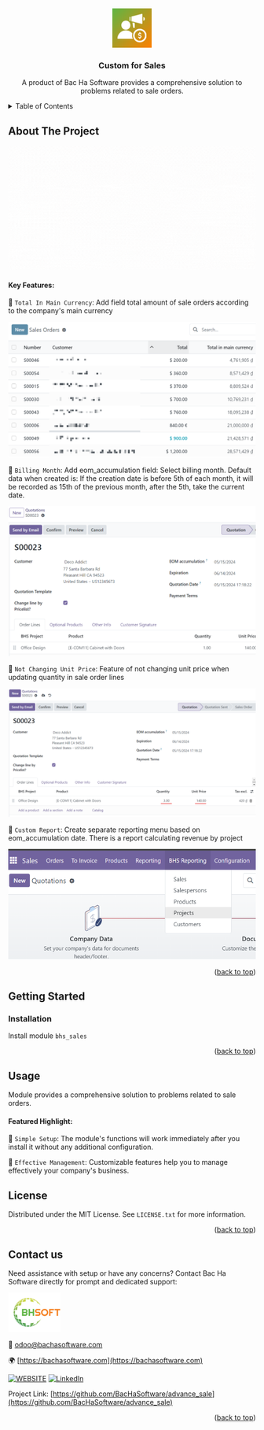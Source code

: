 
<a name="readme-top"></a>

<!-- PROJECT DETAILS -->
<br />
<div align="center">
  <a href="https://github.com/BacHaSoftware/advance_sale">
    <img src="/bhs_sales/static/description/icon.png" alt="Logo" width="80" height="80">
  </a>

  <h3 align="center">Custom for Sales</h3>

  <p align="center">
    A product of Bac Ha Software provides a comprehensive solution to problems related to sale orders.
  </p>
</div>



<!-- TABLE OF CONTENTS -->
<details>
  <summary>Table of Contents</summary>
  <ol>
    <li>
      <a href="#about-the-project">About The Project</a>
    </li>
    <li>
      <a href="#getting-started">Getting Started</a>
      <ul>
        <!-- <li><a href="#prerequisites">Prerequisites</a></li> -->
        <li><a href="#installation">Installation</a></li>
      </ul>
    </li>
    <li><a href="#usage">Usage</a></li>
    <li><a href="#license">License</a></li>
    <li><a href="#contact-us">Contact us</a></li>
  </ol>
</details>



<!-- ABOUT THE PROJECT -->
## About The Project

<div align="left">
  <a href="https://github.com/BacHaSoftware/advance_sale">
    <img src="/bhs_sales/static/description/banner.gif" alt="Setting">
  </a>
</div>

#### Key Features:

🌟 <code>Total In Main Currency</code>: Add field total amount of sale orders according to the company's main currency

<div align="left">
    <a href="https://github.com/BacHaSoftware/advance_sale">
        <img src="/bhs_sales/static/description/imgs/screen/total.png" alt="Setting">
    </a>
</div>

🌟 <code>Billing Month</code>: Add eom_accumulation field: Select billing month. Default data when created is: If the creation date is before 5th of each month, it will be recorded as 15th of the previous month, after the 5th, take the current date.

<div align="left">
    <a href="https://github.com/BacHaSoftware/advance_sale">
        <img src="/bhs_sales/static/description/imgs/screen/uom.png" alt="Setting">
    </a>
</div>

🌟 <code>Not Changing Unit Price</code>: Feature of not changing unit price when updating quantity in sale order lines

<div align="left">
    <a href="https://github.com/BacHaSoftware/advance_sale">
        <img src="/bhs_sales/static/description/imgs/screen/order_line.png" alt="Setting">
    </a>
</div>

🌟 <code>Custom Report</code>: Create separate reporting menu based on eom_accumulation date. There is a report calculating revenue by project

<div align="left">
    <a href="https://github.com/BacHaSoftware/advance_sale">
        <img src="/bhs_sales/static/description/imgs/screen/report.png" alt="Setting">
    </a>
</div>


<p align="right">(<a href="#readme-top">back to top</a>)</p>


<!-- GETTING STARTED -->
## Getting Started

<!-- PREREQUISTES  
### Prerequisites

This module needs the Python library <code>slackclient</code>, <code>html-slacker</code>, otherwise it cannot be installed and used. Install them through the command
  ```sh
  sudo pip3 install slackclient
  sudo pip3 install html-slacker
  ```
 -->
### Installation

Install module  <code>bhs_sales</code>

<p align="right">(<a href="#readme-top">back to top</a>)</p>

<!-- USAGE EXAMPLES -->
## Usage

Module provides a comprehensive solution to problems related to sale orders.


#### Featured Highlight:

🌟 <code>Simple Setup</code>: The module's functions will work immediately after you install it without any additional configuration.

🌟 <code>Effective Management</code>: Customizable features help you to manage effectively your company's business.


<!-- LICENSE -->
## License

Distributed under the MIT License. See `LICENSE.txt` for more information.

<p align="right">(<a href="#readme-top">back to top</a>)</p>



<!-- CONTACT US-->
## Contact us
Need assistance with setup or have any concerns? Contact Bac Ha Software directly for prompt and dedicated support:
<div align="left">
  <a href="https://github.com/BacHaSoftware">
    <img src="/bhs_sales/static/description/imgs/logo.png" alt="Logo" height="80">
  </a>
</div>

📨 odoo@bachasoftware.com

🌍 [https://bachasoftware.com](https://bachasoftware.com)

[![WEBSITE][website-shield]][website-url] [![LinkedIn][linkedin-shield]][linkedin-url]

Project Link: [https://github.com/BacHaSoftware/advance_sale](https://github.com/BacHaSoftware/advance_sale)


<p align="right">(<a href="#readme-top">back to top</a>)</p>



<!-- MARKDOWN LINKS & IMAGES -->
<!-- https://www.markdownguide.org/basic-syntax/#reference-style-links -->
[license-url]: https://github.com/BacHaSoftware/advance_sale/blob/17.0/LICENSE.txt
[linkedin-shield]: https://img.shields.io/badge/-LinkedIn-black.svg?style=for-the-badge&logo=linkedin&colorB=555
[linkedin-url]: https://www.linkedin.com/company/bac-ha-software
[website-shield]: https://img.shields.io/badge/-website-black.svg?style=for-the-badge&logo=website&colorB=555
[website-url]: https://bachasoftware.com